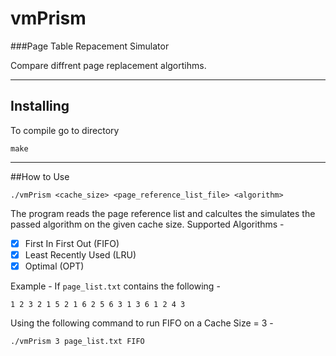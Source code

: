 # vmPrism
###Page Table Repacement Simulator

Compare diffrent page replacement algortihms.
***********
## Installing
To compile go to directory 
```
make
```
***********
##How to Use
```
./vmPrism <cache_size> <page_reference_list_file> <algorithm>
```
The program reads the page reference list and calcultes the simulates the passed algorithm on the given cache size.
Supported Algorithms - 
- [x] First In First Out (FIFO)
- [x] Least Recently Used (LRU)
- [x] Optimal (OPT)
  
Example -
If ```page_list.txt``` contains the following -
```
1 2 3 2 1 5 2 1 6 2 5 6 3 1 3 6 1 2 4 3
```
Using the following command to run FIFO on a Cache Size = 3 -
```
./vmPrism 3 page_list.txt FIFO
```
